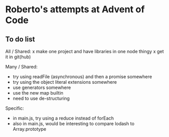 Roberto's attempts at Advent of Code
===

To do list
---

All / Shared:
x make one project and have libraries in one node thingy
x get it in git(hub)

Many / Shared:
- try using readFile (asynchronous) and then a promise somewhere
- try using the object literal extensions somewhere
- use generators somewhere
- use the new map builtin
- need to use de-structuring

Specific:
- in main.js, try using a reduce instead of forEach
- also in main.js, would be interesting to compare lodash to Array.prototype
